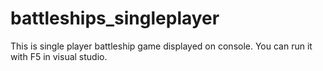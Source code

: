 # battleships_singleplayer

This is single player battleship game displayed on console. You can run it with F5 in visual studio. 
